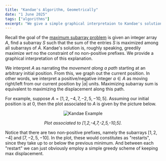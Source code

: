 ```yaml
---
title: "Kandae's Algorithm, Geometrically"
date: "1 June 2025"
tags: ["algorithms"]
excerpt: "We give a simple graphical interpretaion to Kandae's solution to the maximum subarray problem."
---
```


Recall the goal of the [maximum subarray problem](https://leetcode.com/problems/maximum-subarray/description/) is given an integer array $A$, find a subarray $S$ such that the sum of the entries $S$ is maximized among all subarrays of $A$. Kandae's solution is, roughly speaking, greedily maximize _wrt_ no the constraint of no non-positive prefixes. We provide a graphical interpretation of this explanation.

$${}$$

We interpret $A$ as narrating the _movement along a path_ starting at an arbitrary initial position. From this, we graph out the current position. In other words, we interpret a positive/negative integer $a\in A$ as moving right/left from our current position by $|a|$ units. Maximizing subarray sum is equivalent to maximizing the displacement along this path.

$${}$$

For example, suppose $A=[1,2,-4,7,-2,5,-10,5]$. Assuming our initial position is at $0$, then the plot associated to $A$ is given by the picture below.

$${}$$

<div style="text-align: center;">
    <img src="/images/kandaeExample.png" alt="Kandae Example">
    <p><em>Plot associated to [1,2,-4,7,-2,5,-10,5].</em></p>
</div>

$${}$$

Notice that there are two non-positive prefixes, namely the subarrays $[1,2,-4]$ and $[7,−2,5,−10]$. In the plot, these would constitutes as "restarts", since they take up to or below the previous minimum. And between each "restart" we can just obviously employ a simple greedy scheme of keeping max displacement.
